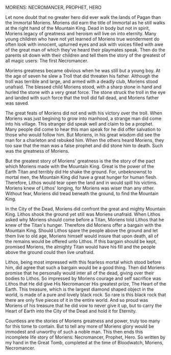 MORIENS: NECROMANCER, PROPHET, HERO  
  
Let none doubt that no greater hero did ever walk the lands of Pagan than the Immortal Moriens. Moriens did earn the title of Immortal as he still walks at the right hand of the Mountain King. Dead in body but not in spirit, Moriens legacy of greatness and heroism will live on into eternity. Many young children who have not yet learned of Moriens true wonderment do often look with innocent, upturned eyes and ask with voices filled with awe of the great man of which they've heard their playmates speak. Then do the parents sit down with their children and tell them the story of the greatest of all magic users: The first Necromancer.  
  
Moriens greatness became obvious when he was still but a young boy. At the age of seven he slew a Troll that did threaten his father. Although the troll was terrible and large, and armed with a deadly club, Moriens stood unafraid. The blessed child Moriens stood, with a sharp stone in hand and hurled the stone with a very great force. The stone struck the troll in the eye and landed with such force that the troll did fall dead, and Moriens father was saved.  
  
The great feats of Moriens did not end with his victory over the troll. When Moriens was just begining to grow into manhood, a strange man did come into his village. This stranger did speak well and claim to be a prophet. Many people did come to hear this man speak for he did offer salvation to those who would follow him. But Moriens, in his great wisdom did see the man for a charleton and rebuked him. When the others heard Moriens, they too saw that the man was a false prophet and did stone him to death. Such was the greatness of Moriens.  
  
But the greatest story of Moriens' greatness is the the story of the pact which Moriens made with the Mountain King. Great is the power of the Earth Titan and terribly did He shake the ground. For, unbeknownst to mortal men, the Mountain King did have a great hunger for human flesh. Therefore, Lithos would tear open the land and in would spill his victims. Moriens knew of Lithos' longing, for Moriens was wiser than any other. Without fear, Moriens did tread beneath the ground, to find the Mountain King.  
  
In the City of the Dead, Moriens did confront the great and mighty Mountain King. Lithos shook the ground yet still was Moriens unafraid. When Lithos asked why Moriens should come before a Titan, Moriens told Lithos that he knew of the Titan's hunger. Therefore did Moriens offer a bargain with the Mountain King. Should Lithos spare the people above the ground and let them live to old age, Moriens himself would insure that upon death, all of the remains would be offered unto Lithos. If this bargain should be kept, promised Moriens, the almighty Titan would have his fill and the people above the ground could then live unafraid.  
  
Lithos, being most impressed with this fearless mortal which stood before him, did agree that such a bargain would be a good thing. Then did Moriens promise that he personally would inter all of the dead, giving over their bodies to Lithos. So impressed by Moriens courage and self sacrifice was Lithos that He did give His Necromancer His greatest prize, The Heart of the Earth. This treasure, which is the largest diamond shaped object in the world, is made of a pure and lovely black rock. So rare is this black rock that there are only five pieces of it in the entire world. And so proud was Moriens of his treasure that he did vow to never give it up, but to carry the Heart of Earth into the City of the Dead and hold it for Eternity.  
  
Countless are the stories of Moriens greatness and power, truly too many for this tome to contain. But to tell any more of Moriens glory would be immodest and unworthy of such a noble man. This then ends this incomplete life story of Moriens: Necromancer, Prophet, Hero. So written by my hand in the Great Tomb, completed at the time of Bloodwatch, Moriens, Necromancer.